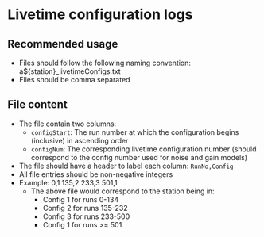 # Livetime configuration logs

## Recommended usage
- Files should follow the following naming convention: a${station}_livetimeConfigs.txt
- Files should be comma separated

## File content
- The file contain two columns:
  - `configStart`: The run number at which the configuration begins (inclusive) in ascending order
  - `configNum`: The corresponding livetime configuration number (should correspond to the config number used
                 for noise and gain models)
- The file should have a header to label each column: `RunNo,Config`
- All file entries should be non-negative integers
- Example:
          0,1 
          135,2
          233,3
          501,1
  - The above file would correspond to the station being in:
    - Config 1 for runs 0-134
    - Config 2 for runs 135-232
    - Config 3 for runs 233-500
    - Config 1 for runs >= 501
 
